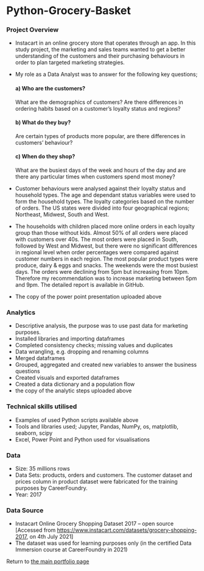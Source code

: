 # Python-Grocery-Basket

### Project Overview
- Instacart in an online grocery store that operates through an app. In this study project, the marketing and sales teams wanted to get a better understanding of the customers and their purchasing behaviours in order to plan targeted marketing strategies. 
- My role as a Data Analyst was to answer for the following key questions; 
    
    #### a) Who are the customers?
    What are the demographics of customers? Are there differences in ordering habits based on a customer’s loyalty status and regions?
     #### b) What do they buy? 
    Are certain types of products more popular, are there differences in customers’ behaviour?
     #### c) When do they shop?
    What are the busiest days of the week and hours of the day and are there any particular times when customers spend most money?

- Customer behaviours were analysed against their loyalty status and household types. The age and dependant status variables were used to form the household types. The loyalty categories based on the number of orders. The US states were divided into four geographical regions; Northeast, Midwest, South and West. 

- The households with children placed more online orders in each loyalty group than those without kids. Almost 50% of all orders were placed with customers over 40s.  The most orders were placed in South, followed by West and Midwest, but there were no significant differences in regional level when order percentages were compared against customer numbers in each region. The most popular product types were produce, dairy & eggs and snacks. The weekends were the most busiest days. The orders were declining from 5pm but increasing from 10pm. Therefore my recommendation was to increase marketing between 5pm and 9pm. The detailed report is available in GitHub. 
- The copy of the power point presentation uploaded above

### Analytics
- Descriptive analysis, the purpose was to use past data for marketing purposes.
- Installed libraries and importing dataframes
- Completed consistency checks; missing values and duplicates
- Data wrangling, e.g. dropping and renaming columns
- Merged dataframes
- Grouped, aggregated and created new variables to answer the business questions
- Created visuals and exported dataframes
- Created a data dictionary and a population flow
- the copy of the analytic steps uploaded above

### Technical skills utilised
- Examples of used Python scripts available above
- Tools and libraries used; Jupyter, Pandas, NumPy, os, matplotlib, seaborn, scipy
- Excel, Power Point and Python used for visualisations

### Data

- Size: 35 millions rows 
- Data Sets: products, orders and customers. The customer dataset and prices column in product dataset were fabricated for the training purposes by CareerFoundry.
- Year: 2017 

### Data Source 
- Instacart Online Grocery Shopping Dataset 2017 – open source [Accessed from https://www.instacart.com/datasets/grocery-shopping-2017, on 4th July 2021] 
- The dataset was used for learning purposes only (in the certified Data Immersion course at CareerFoundry in 2021)

Return to [the main portfolio page](https://github.com/Senja-P)
